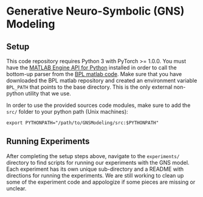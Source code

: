 # Generative Neuro-Symbolic (GNS) Modeling

## Setup

This code repository requires Python 3 with PyTorch >= 1.0.0. 
You must have the [MATLAB Engine API for Python](https://www.mathworks.com/help/matlab/matlab-engine-for-python.html) installed in order to call the bottom-up parser from the [BPL matlab code](https://github.com/brendenlake/BPL). 
Make sure that you have downloaded the BPL matlab repository and created an environment variable `BPL_PATH` that points to the base directory.
This is the only external non-python utility that we use.

In order to use the provided sources code modules, make sure to add the `src/` folder to your python path (Unix machines):
 ```
export PYTHONPATH="/path/to/GNSModeling/src:$PYTHONPATH"
```

## Running Experiments

After completing the setup steps above, navigate to the `experiments/` directory to find scripts for running our experiments with the GNS model. 
Each experiment has its own unique sub-directory and a README with directions for running the experiments.
We are still working to clean up some of the experiment code and appologize if some pieces are missing or unclear.
